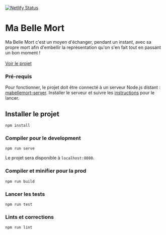 [![Netlify Status](https://api.netlify.com/api/v1/badges/2327550e-3f43-473b-bb55-1a0858936ca5/deploy-status)](https://app.netlify.com/sites/mabellemort/deploys)

# Ma Belle Mort

Ma Belle Mort c'est un moyen d'échanger, pendant un instant, avec sa propre mort 
afin d'embellir la représentation qu'on s'en fait tout en passant un bon moment !
<br>
<br>
[Voir le projet](https://mabellemort.netlify.com)

### Pré-requis

Pour fonctionner, le projet doit être connecté à un serveur Node.js distant : [mabellemort-server](https://github.com/robinsimonklein/mabellemort-server). 
Installer le serveur et suivre les [instructions](https://github.com/robinsimonklein/mabellemort-server#mabellemort-server) pour le lancer.

## Installer le projet
```
npm install
```

### Compiler pour le development
```
npm run serve
```

Le projet sera disponible à `localhost:8080`.

### Compiler et minifier pour la prod
```
npm run build
```

### Lancer les tests
```
npm run test
```

### Lints et corrections
```
npm run lint
```
